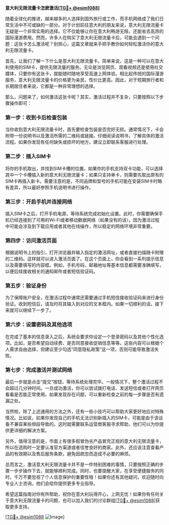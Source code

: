 **意大利无限流量卡怎麽激活[[TG💪+ @esim1088](https://t.me/s/esim1088)]**

随着全球化的推进，越来越多的人选择到国外旅行或工作，而手机网络成了我们日常生活中不可或缺的一部分。对于计划前往意大利的朋友来说，意大利无限流量卡无疑是一个非常实用的选择。它不仅能够让你在意大利畅游无阻，还能省去高昂的国际漫游费用。然而，许多人在购买了意大利无限流量卡后，可能会遇到一个问题：这张卡怎么激活呢？别担心，这篇文章就来手把手教你如何轻松激活你的意大利无限流量卡。

首先，让我们了解一下什么是意大利无限流量卡。简单来说，这是一种可以在意大利使用的SIM卡，提供无限流量的服务。无论是浏览网页、观看视频还是使用社交媒体，只要你有这张卡，就能随时随地享受高速上网体验。相比起传统的国际漫游服务，意大利无限流量卡的价格更为亲民，性价比更高。因此，对于短期旅行者和长期居住者来说，它都是一种非常理想的选择。

那么，问题来了，如何激活这张卡呢？其实，激活过程并不复杂，只要按照以下步骤操作即可：

### **第一步：收到卡后检查包装**
当你收到意大利无限流量卡时，首先要检查包装是否完好无损。通常情况下，卡会附带一份说明书以及激活所需的二维码或链接。仔细阅读说明书，了解具体的激活流程。如果你发现有任何缺失或损坏的地方，建议立即联系客服进行处理。

### **第二步：插入SIM卡**
将你的手机取出，并找到SIM卡槽的位置。如果你的手机支持双卡功能，可以选择其中一个卡槽插入新的意大利无限流量卡；如果只支持单卡，则需要先取出原有的SIM卡再插入新卡。需要注意的是，不同品牌和型号的手机可能在安装SIM卡时略有差异，所以最好参照手机说明书进行操作。

### **第三步：开启手机并连接网络**
插入SIM卡之后，打开手机电源，等待系统完成初始化设置。此时，你需要确保手机已经连接到了可用的Wi-Fi或者移动数据网络（如果没有的话）。因为激活过程中可能会涉及到下载应用或者其他在线操作，所以稳定的网络环境非常重要。

### **第四步：访问激活页面**
根据说明书上的指引，打开浏览器并输入指定的激活网址，或者直接扫描随卡附赠的二维码。这样就可以进入激活页面了。在这个页面上，你会看到一系列提示信息以及需要填写的内容框。例如，手机号码、邮箱地址等基本信息都需要准确填写，以便后续接收相关的通知邮件或者短信验证码。

### **第五步：验证身份**
为了保障账户安全，在激活过程中通常还需要通过手机短信接收验证码来进行身份验证。收到短信后，请及时将其输入到对应的文本框内。如果一切顺利的话，接下来就可以继续下一步了。

### **第六步：设置密码及其他选项**
在完成了基本的信息录入之后，系统会要求你设定一个登录密码以及其他个性化选项。比如，是否希望自动续费、是否同意接收促销信息等等。这些内容可以根据个人需求自由选择，但建议至少勾选“同意隐私政策”这一项，否则可能导致激活失败。

### **第七步：完成激活并测试网络**
最后一步就是点击“提交”按钮，等待系统处理完毕。一般情况下，整个激活过程不会超过几分钟时间。一旦成功激活，你可以尝试拨打电话、发送短信或者打开网页看看是否能正常使用。如果发现存在问题，可以重新检查之前的每一步骤是否有遗漏之处。

当然啦，除了上述通用的方法之外，还有一些小技巧可以帮助大家更好地应对特殊情况。比如说，如果你发现自己的手机无法识别新插入的SIM卡，可能是由于该设备不兼容某些频段导致的。这时就需要联系运营商客服寻求帮助，他们可以为你提供更详细的解决方案。

另外，值得注意的是，市面上有很多假冒伪劣产品冒充正规的意大利无限流量卡，所以在选购时一定要认准官方渠道或者信誉良好的商家。此外，还应该注意查看产品的有效期以及售后服务条款，避免因疏忽而造成不必要的麻烦。

总而言之，激活意大利无限流量卡并不是一件特别困难的事情，只要按照正确的步骤一步步操作下去，就能够顺利完成。同时，也要提醒大家，在享受便捷服务的同时，千万不要忽视了个人信息保护的重要性哦！如果你还有其他疑问，欢迎随时向专业人士咨询，他们会给你提供更多专业指导。

希望这篇指南对你有所帮助，祝你在意大利玩得开心，上网无忧！如果你有任何关于意大利无限流量卡的问题，也可以加入我们的讨论群组[[TG💪+ @esim1088](https://t.me/s/esim1088)]获取更多支持。

[[TG💪+ @esim1088](https://t.me/s/esim1088) ![Image](https://i.postimg.cc/4NQfJmqS/Snipaste-2025-05-13-00-14-12.png)]